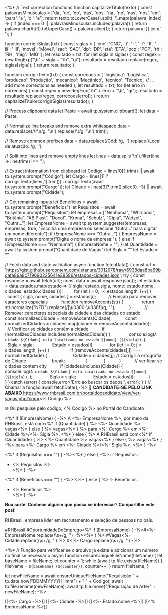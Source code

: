 <%*
// Text correction functions
function capitalizeTitulo(texto) {
    const palavrasMinusculas = ['da', 'de', 'do', 'das', 'dos', 'na', 'no', 'nas', 'nos', 'em', 'para', 'a ', 'o ', 'e'];
    return texto.toLowerCase().split(' ').map((palavra, index) => {
        if (index === 0 || !palavrasMinusculas.includes(palavra)) {
            return palavra.charAt(0).toUpperCase() + palavra.slice(1);
        }
        return palavra;
    }).join(' ');
}

function corrigirSiglas(txt) {
    const siglas = {
        'cnc': 'CNC', ' i': ' I', ' ii': ' II', ' iii': ' III',
        'movel': 'Móvel', 'sac': 'SAC', 'dp': 'DP', 'eta': 'ETA',
        'pcp': 'PCP', 'rh': 'RH', 'mig': 'MIG'
    };
    let resultado = txt;
    for (let sigla in siglas) {
        const regex = new RegExp("\\b" + sigla + "\\b", "gi");
        resultado = resultado.replace(regex, siglas[sigla]);
    }
    return resultado;
}

function corrigirTexto(txt) {
    const correcoes = {
        'logistica': 'Logística', 'producao': 'Produção',
        'mecanico': 'Mecânico', 'tecnico': 'Técnico',
        // ... add more corrections as needed
    };
    let resultado = txt;
    for (let erro in correcoes) {
        const regex = new RegExp("\\b" + erro + "\\b", "gi");
        resultado = resultado.replace(regex, correcoes[erro]);
    }
    return capitalizeTitulo(corrigirSiglas(resultado));
}

// Process clipboard data
let Paste = await tp.system.clipboard();
let data = Paste;

// Normalize line breaks and remove extra whitespace
data = data.replace(/\r\n/g, '\n').replace(/\r/g, '\n').trim();

// Remove common prefixes
data = data.replace(/Cód: /g, '').replace(/Local de atuação: /g, '');

// Split into lines and remove empty lines
let lines = data.split('\n').filter(line => line.trim() !== '');

// Extract information from clipboard
let Codigo = lines[0]?.trim() || await tp.system.prompt("Código");
let Cargo = lines[1] ? corrigirTexto(lines[1].trim()) : corrigirTexto(await tp.system.prompt("Cargo"));
let Cidade = lines[3]?.trim().slice(0, -3) || await tp.system.prompt("Cidade");

// Get remaining inputs
let Beneficios = await tp.system.prompt("Benefícios")
let Requisitos = await tp.system.prompt("Requisitos")
let empresas = ["Nenhuma", "Whirlpool", "Britânia", "AB Plast", "Docol", "Krona", "Schulz", "Cipla", "Wetzel", "Outra..."];
let EmpresaNome = await tp.system.suggester(empresas, empresas, true, "Escolha uma empresa ou selecione 'Outra...' para digitar um nome diferente");
if (EmpresaNome === "Outra...") {
    EmpresaNome = await tp.system.prompt("Digite o nome da empresa:");
} else if (EmpresaNome === "Nenhuma") {
    EmpresaNome = "";
}
let Quantidade = await tp.system.prompt("Quantidade de Vagas")
let Sigla = ""
let Estado = ""

// Fetch data and state validation
async function fetchData() {
    const url = 'https://gist.githubusercontent.com/letanure/3012978/raw/6938daa8ba69bcafa89a8c719690225641e39586/estados-cidades.json';
    try {
        const response = await fetch(url);
        const data = await response.json();
        let estados = data.estados.map(estado => ({
            sigla: estado.sigla,
            nome: estado.nome,
            cidades: estado.cidades
        }));
        for (let i = 0; i < estados.length; i++) {
          const { sigla, nome, cidades } = estados[i];
         // Função para remover caracteres especiais
          function removeAccents(str) {
              return str.normalize("NFD").replace(/[\u0300-\u036f]/g, "");
          }
          // Remover caracteres especiais da cidade e das cidades do estado
          const normalizedCidade = removeAccents(Cidade);
          const normalizedCidades = cidades.map(cidade => removeAccents(cidade));
          // Verificar se cidades contém a cidade
          if (normalizedCidades.includes(normalizedCidade)) {
              console.log(`A cidade ${Cidade} está localizada no estado ${nome} (${sigla}).`);
              Sigla = sigla;
              Estado = estados[i];
            for (let j = 0; j < cidades.length; j++) {
                if (removeAccents(cidades[j]) === normalizedCidade) {
                    Cidade = cidades[j]; // Corrigir a ortografia de Cidade
                    break;
                }
            }
          }
          // verificar se cidades contem city
          if (cidades.includes(Cidade)) {
              console.log(`A cidade ${Cidade} está localizada no estado ${nome} (${sigla}).`);
                 Sigla = sigla;
                 Estado = estados[i];
          }
        }
    } catch (error) {
        console.error('Erro ao buscar os dados:', error);
    }
}
// Chamar a função
await fetchData();-%>
💼 𝐂𝐀𝐍𝐃𝐈𝐃𝐀𝐓𝐄-𝐒𝐄 𝐏𝐄𝐋𝐎 𝐋𝐈𝐍𝐊 𝐀𝐁𝐀𝐈𝐗𝐎
https://www.rhbrasil.com.br/portaldocandidato/view/ver-vagas.php?cod=<% Codigo %>

🌐 Ou pesquise pelo código, <% Codigo %> no Portal do Candidato  

<%* if (EmpresaNome) { -%>
A <%- EmpresaNome %>, por meio da RHBrasil, está com<%* if (Quantidade) { %> <%- Quantidade %> vagas<%* } else { %> vagas<%* } %> para <%- Cargo %> em <%- Cidade %>/<%- Sigla %>. 
<%* } else { %>
A RHBrasil está com<%* if (Quantidade) { %> <%- Quantidade %> vagas<%* } else { %> vagas<%* } -%> para <%- Cargo %> em <%- Cidade %>/<%- Sigla %>. 
<%* } -%>

<%* if (Requisitos === "") { -%><%* } else { -%> 
✅ Requisitos: 
- <% Requisitos %>  
<%* } -%>

<%* if (Beneficios === "") { -%> 
<%* } else { %> 
✨ Benefícios:
- <% Beneficios %>  
<%* } -%>

𝐁𝐨𝐚 𝐬𝐨𝐫𝐭𝐞!
𝐂𝐨𝐧𝐡𝐞𝐜𝐞 𝐚𝐥𝐠𝐮é𝐦 𝐪𝐮𝐞 𝐩𝐨𝐬𝐬𝐚 𝐬𝐞 𝐢𝐧𝐭𝐞𝐫𝐞𝐬𝐬𝐚𝐫? 𝐂𝐨𝐦𝐩𝐚𝐫𝐭𝐢𝐥𝐡𝐞 𝐞𝐬𝐭𝐞 𝐩𝐨𝐬𝐭!

RHBrasil, empresa líder em recrutamento e seleção de pessoas no país.

#RHBrasil #OportunidadeDeEmprego<%* if (EmpresaNome) { -%>#<%- EmpresaNome.replace(/\s+/g, '') -%><%* } %> #Vagas<%- Cidade.replace(/\s+/g, '') %> #<%- Cargo.replace(/\s+/g, '') -%>


<%* 
// Função para verificar se o arquivo já existe e adicionar um número no final se necessário
async function ensureUniqueFileName(fileName) {
    let baseName = fileName;
    let counter = 1;
    while (await tp.file.exists(fileName)) {
        fileName = `${baseName} (${counter})`;
        counter++;
    }
    return fileName;
}

let newFileName = await ensureUniqueFileName("Requisição " + tp.date.now("DDMMYYYYHHmm") + " " + Codigo);
await tp.file.rename(newFileName);
await tp.file.move("/Requisição de Arte/" + newFileName);
-%>

[[<%- Cargo -%>]] [[<%- Cidade -%>]] [[<%- Estado.nome -%>]] [[<% EmpresaNome %>]]